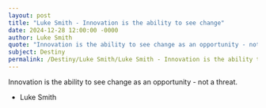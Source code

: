 ```yaml
---
layout: post
title: "Luke Smith - Innovation is the ability to see change"
date: 2024-12-28 12:00:00 -0000
author: Luke Smith
quote: "Innovation is the ability to see change as an opportunity - not a threat."
subject: Destiny
permalink: /Destiny/Luke Smith/Luke Smith - Innovation is the ability to see change
---
```


Innovation is the ability to see change as an opportunity - not a threat.

- Luke Smith
